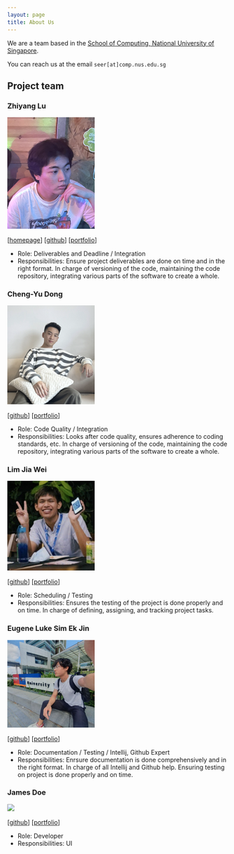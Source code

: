 ```yaml
---
layout: page
title: About Us
---
```


We are a team based in the [School of Computing, National University of Singapore](http://www.comp.nus.edu.sg).

You can reach us at the email `seer[at]comp.nus.edu.sg`

## Project team

### Zhiyang Lu

<img src="images/alfaloo.png" width="200px">

[[homepage](www.linkedin.com/in/zhiyanglu)]
[[github](https://github.com/alfaloo)]
[[portfolio](https://github.com/alfaloo/CV/blob/main/Zhiyang_Lu_Resume.pdf)]

- Role: Deliverables and Deadline / Integration
- Responsibilities: Ensure project deliverables are done on time and in the right format. In charge of versioning of the code, maintaining the code repository, integrating various parts of the software to create a whole.

### Cheng-Yu Dong

<img src="images/officialchengyud.png" width="200px">

[[github](https://github.com/officialchengyud)]
[[portfolio](www.linkedin.com/in/dongchengyu)]

- Role: Code Quality / Integration
- Responsibilities: Looks after code quality, ensures adherence to coding standards, etc. In charge of versioning of the code, maintaining the code repository, integrating various parts of the software to create a whole.

### Lim Jia Wei

<img src="images/kappaccinoh.png" width="200px">

[[github](http://github.com/Kappaccinoh)] [[portfolio](https://www.linkedin.com/in/jia-wei-lim-747037181/)]

- Role: Scheduling / Testing
- Responsibilities: Ensures the testing of the project is done properly and on time. In charge of defining, assigning, and tracking project tasks.

### Eugene Luke Sim Ek Jin

<img src="images/alteqa.png" width="200px">

[[github](http://github.com/alteqa)]
[[portfolio](https://www.linkedin.com/in/eugene-sim-866677188/)]

- Role: Documentation / Testing / Intellij, Github Expert
- Responsibilities: Enrsure documentation is done comprehensively and in the right format. In charge of all Intellij and Github help. Ensuring testing on project is done properly and on time.

### James Doe

<img src="images/johndoe.png" width="200px">

[[github](http://github.com/johndoe)]
[[portfolio](team/johndoe.md)]

- Role: Developer
- Responsibilities: UI
